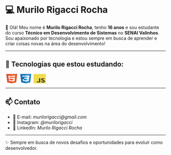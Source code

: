 # 💻 Murilo Rigacci Rocha

👋 Olá! Meu nome é **Murilo Rigacci Rocha**, tenho **16 anos** e sou estudante do curso **Técnico em Desenvolvimento de Sistemas** no **SENAI Valinhos**.  
Sou apaixonado por tecnologia e estou sempre em busca de aprender e criar coisas novas na área do desenvolvimento!

---

## 🚀 Tecnologias que estou estudando:

<div style="display: inline_block">
  <img align="center" alt="HTML" height="30" width="40" src="https://raw.githubusercontent.com/devicons/devicon/master/icons/html5/html5-original.svg">
  <img align="center" alt="CSS" height="30" width="40" src="https://raw.githubusercontent.com/devicons/devicon/master/icons/css3/css3-original.svg">
  <img align="center" alt="JS" height="30" width="40" src="https://raw.githubusercontent.com/devicons/devicon/master/icons/javascript/javascript-original.svg">
</div>

---

## 📫 Contato

- 📧 E-mail: _murilorigacci@gmail.com_
- 📱 Instagram: _@murilorigacci_
- 💼 LinkedIn: _Murilo Rigacci Rocha_

---

✨ Sempre em busca de novos desafios e oportunidades para evoluir como desenvolvedor.
